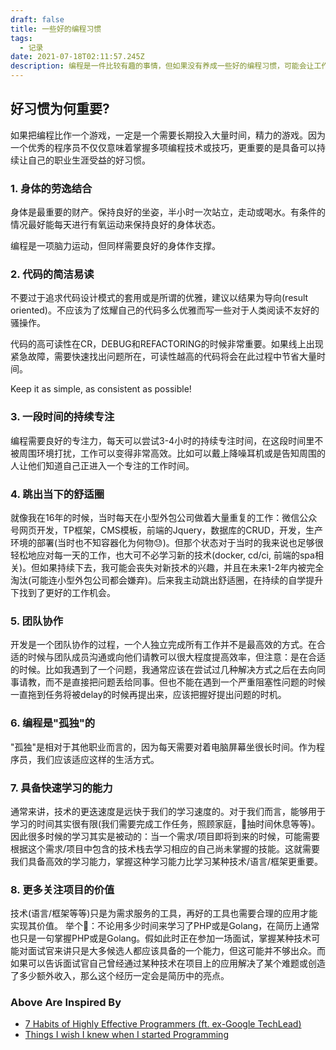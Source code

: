 ```yaml
---
draft: false
title: 一些好的编程习惯
tags:
  - 记录
date: 2021-07-18T02:11:57.245Z
description: 编程是一件比较有趣的事情，但如果没有养成一些好的编程习惯，可能会让工作事倍功半。因此良好的编程习惯很重要。
---
```

## 好习惯为何重要?

如果把编程比作一个游戏，一定是一个需要长期投入大量时间，精力的游戏。因为一个优秀的程序员不仅仅意味着掌握多项编程技术或技巧，更重要的是具备可以持续让自己的职业生涯受益的好习惯。



### 1. 身体的劳逸结合

身体是最重要的财产。保持良好的坐姿，半小时一次站立，走动或喝水。有条件的情况最好能每天进行有氧运动来保持良好的身体状态。

编程是一项脑力运动，但同样需要良好的身体作支撑。



### 2. 代码的简洁易读

不要过于追求代码设计模式的套用或是所谓的优雅，建议以结果为导向(result oriented)。不应该为了炫耀自己的代码多么优雅而写一些对于人类阅读不友好的骚操作。

代码的高可读性在CR，DEBUG和REFACTORING的时候非常重要。如果线上出现紧急故障，需要快速找出问题所在，可读性越高的代码将会在此过程中节省大量时间。

Keep it as simple, as consistent as possible!



### 3. 一段时间的持续专注

编程需要良好的专注力，每天可以尝试3-4小时的持续专注时间，在这段时间里不被周围环境打扰，工作可以变得非常高效。比如可以戴上降噪耳机或是告知周围的人让他们知道自己正进入一个专注的工作时间。



### 4. 跳出当下的舒适圈

就像我在16年的时候，当时每天在小型外包公司做着大量重复的工作：微信公众号网页开发，TP框架，CMS模板，前端的Jquery，数据库的CRUD，开发，生产环境的部署(当时也不知容器化为何物😓)。但那个状态对于当时的我来说也足够很轻松地应对每一天的工作，也大可不必学习新的技术(docker, cd/ci, 前端的spa相关)。但如果持续下去，我可能会丧失对新技术的兴趣，并且在未来1-2年内被完全淘汰(可能连小型外包公司都会嫌弃)。后来我主动跳出舒适圈，在持续的自学提升下找到了更好的工作机会。



### 5. 团队协作

开发是一个团队协作的过程，一个人独立完成所有工作并不是最高效的方式。在合适的时候与团队成员沟通或向他们请教可以很大程度提高效率，但注意：是在合适的时候。比如我遇到了一个问题，我通常应该在尝试过几种解决方式之后在去向同事请教，而不是直接把问题丢给同事。但也不能在遇到一个严重阻塞性问题的时候一直拖到任务将被delay的时候再提出来，应该把握好提出问题的时机。



### 6. 编程是"孤独"的

"孤独"是相对于其他职业而言的，因为每天需要对着电脑屏幕坐很长时间。作为程序员，我们应该适应这样的生活方式。


### 7. 具备快速学习的能力

通常来讲，技术的更迭速度是远快于我们的学习速度的。对于我们而言，能够用于学习的时间其实很有限(我们需要完成工作任务，照顾家庭，抽时间休息等等)。因此很多时候的学习其实是被动的：当一个需求/项目即将到来的时候，可能需要根据这个需求/项目中包含的技术栈去学习相应的自己尚未掌握的技能。这就需要我们具备高效的学习能力，掌握这种学习能力比学习某种技术/语言/框架更重要。


### 8. 更多关注项目的价值

技术(语言/框架等等)只是为需求服务的工具，再好的工具也需要合理的应用才能实现其价值。
举个🌰：不论用多少时间来学习了PHP或是Golang，在简历上通常也只是一句掌握PHP或是Golang。假如此时正在参加一场面试，掌握某种技术可能对面试官来讲只是大多候选人都应该具备的一个能力，但这可能并不够出众。而如果可以告诉面试官自己曾经通过某种技术在项目上的应用解决了某个难题或创造了多少额外收入，那么这个经历一定会是简历中的亮点。



### Above Are Inspired By
* [7 Habits of Highly Effective Programmers (ft. ex-Google TechLead)](https://www.youtube.com/watch?v=W8ykZNSLDqE)
* [Things I wish I knew when I started Programming](https://www.youtube.com/watch?v=GAgegNHVXxE)